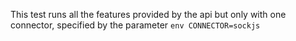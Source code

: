 This test runs all the features provided by the api but only with one connector, specified by the parameter `env CONNECTOR=sockjs`